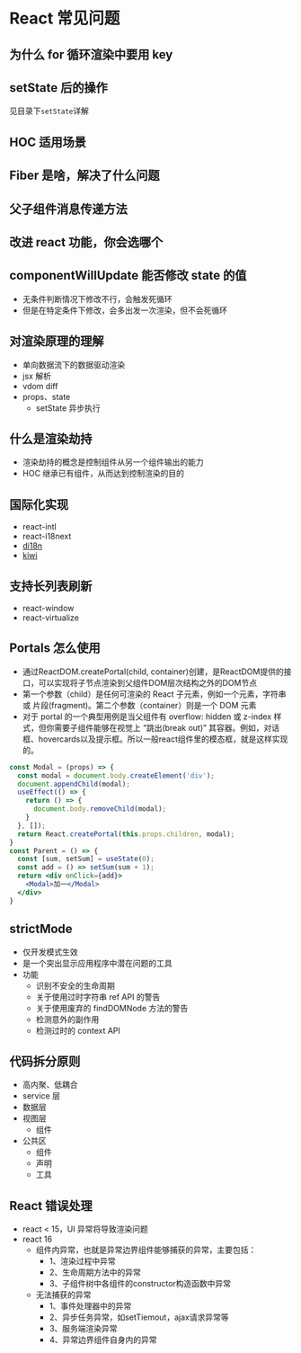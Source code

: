 # React 常见问题

## 为什么 for 循环渲染中要用 key

## setState 后的操作

见目录下`setState`详解

## HOC 适用场景

## Fiber 是啥，解决了什么问题

## 父子组件消息传递方法

## 改进 react 功能，你会选哪个

## componentWillUpdate 能否修改 state 的值

- 无条件判断情况下修改不行，会触发死循环
- 但是在特定条件下修改，会多出发一次渲染，但不会死循环

## 对渲染原理的理解

- 单向数据流下的数据驱动渲染
- jsx 解析
- vdom diff
- props、state
  - setState 异步执行

## 什么是渲染劫持

- 渲染劫持的概念是控制组件从另一个组件输出的能力
- HOC 继承已有组件，从而达到控制渲染的目的

## 国际化实现

- react-intl
- react-i18next
- [di18n](https://github.com/didi/di18n)
- [kiwi](https://github.com/alibaba/kiwi)

## 支持长列表刷新

- react-window
- react-virtualize

## Portals 怎么使用

- 通过ReactDOM.createPortal(child, container)创建，是ReactDOM提供的接口，可以实现将子节点渲染到父组件DOM层次结构之外的DOM节点
- 第一个参数（child）是任何可渲染的 React 子元素，例如一个元素，字符串或 片段(fragment)。第二个参数（container）则是一个 DOM 元素
- 对于 portal 的一个典型用例是当父组件有 overflow: hidden 或 z-index 样式，但你需要子组件能够在视觉上 “跳出(break out)” 其容器。例如，对话框、hovercards以及提示框。所以一般react组件里的模态框，就是这样实现的。

```jsx
const Modal = (props) => {
  const modal = document.body.createElement('div');
  document.appendChild(modal);
  useEffect(() => {
    return () => {
      document.body.removeChild(modal);
    }
  }, []);
  return React.createPortal(this.props.children, modal);
}
const Parent = () => {
  const [sum, setSum] = useState(0);
  const add = () => setSum(sum + 1);
  return <div onClick={add}>
    <Modal>加一</Modal>
  </div>
}
```

## strictMode

- 仅开发模式生效
- 是一个突出显示应用程序中潜在问题的工具
- 功能
  - 识别不安全的生命周期
  - 关于使用过时字符串 ref API 的警告
  - 关于使用废弃的 findDOMNode 方法的警告
  - 检测意外的副作用
  - 检测过时的 context API

## 代码拆分原则

- 高内聚、低耦合
- service 层
- 数据层
- 视图层
  - 组件
- 公共区
  - 组件
  - 声明
  - 工具

## React 错误处理

- react < 15，UI 异常将导致渲染问题
- react 16
  - 组件内异常，也就是异常边界组件能够捕获的异常，主要包括：
    - 1、渲染过程中异常
    - 2、生命周期方法中的异常
    - 3、子组件树中各组件的constructor构造函数中异常
  - 无法捕获的异常
    - 1、事件处理器中的异常
    - 2、异步任务异常，如setTiemout，ajax请求异常等
    - 3、服务端渲染异常
    - 4、异常边界组件自身内的异常
